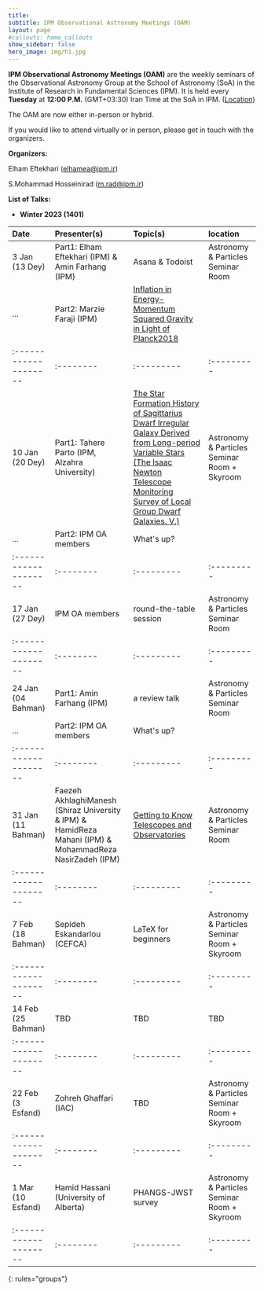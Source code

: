 ```yaml
---
title:
subtitle: IPM Observational Astronomy Meetings (OAM)
layout: page
#callouts: home_callouts
show_sidebar: false
hero_image: img/h1.jpg
---
```


**IPM Observational Astronomy Meetings (OAM)** are the weekly seminars of the Observational Astronomy Group at the School of Astronomy (SoA) in the Institute of Research in Fundamental Sciences (IPM). It is held every **Tuesday** at **12:00 P.M.** (GMT+03:30) Iran Time at the SoA in IPM. ([Location](https://www.google.com/maps/place/Institute+for+Astronomy/@35.8039058,51.4900625,17z/data=!4m5!3m4!1s0x3f8e051f03317155:0xb31622adb7a45cc1!8m2!3d35.8053223!4d51.4915255))

The OAM are now either in-person or hybrid.

If you would like to attend virtually or in person, please get in touch with the organizers.

**Organizers:**

Elham Eftekhari (elhamea@ipm.ir)

S.Mohammad Hosseinirad (m.rad@ipm.ir)

**List of Talks:**

- **Winter 2023 (1401)**



| Date                | Presenter(s) | Topic(s) | location |
|:--------------------|:--------|:---------|:---------|
|3 Jan (13 Dey)       |Part1: Elham Eftekhari (IPM) & Amin Farhang (IPM)|Asana & Todoist|Astronomy & Particles Seminar Room|
|...                  |Part2: Marzie Faraji (IPM)|[Inflation in Energy-Momentum Squared Gravity in Light of Planck2018](/presentations/2023/01_03_Marzie_Faraji)||
|:--------------------|:--------|:---------|:---------|
|10 Jan (20 Dey)      |Part1: Tahere Parto (IPM, Alzahra University)|[The Star Formation History of Sagittarius Dwarf Irregular Galaxy Derived from Long-period Variable Stars (The Isaac Newton Telescope Monitoring Survey of Local Group Dwarf Galaxies. V.)](/presentations/2023/01_10_Tahere_Parto)|Astronomy & Particles Seminar Room + Skyroom|
|...                  |Part2: IPM OA members|What's up?||
|:--------------------|:--------|:---------|:---------|
|17 Jan (27 Dey)      |IPM OA members|round-the-table session|Astronomy & Particles Seminar Room|
|:--------------------|:--------|:---------|:---------|
|24 Jan (04 Bahman)      |Part1: Amin Farhang (IPM)|a review talk|Astronomy & Particles Seminar Room|
|...                  |Part2: IPM OA members|What's up?||
|:--------------------|:--------|:---------|:---------|
|31 Jan (11 Bahman)      |Faezeh AkhlaghiManesh (Shiraz University & IPM) & HamidReza Mahani (IPM) & MohammadReza NasirZadeh (IPM)|[Getting to Know Telescopes and Observatories](/presentations/2023/01_31_Telescopes)|Astronomy & Particles Seminar Room|
|:--------------------|:--------|:---------|:---------|
|7 Feb (18 Bahman)      |Sepideh Eskandarlou (CEFCA)|LaTeX for beginners|Astronomy & Particles Seminar Room + Skyroom|
|:--------------------|:--------|:---------|:---------|
|14 Feb (25 Bahman)      |TBD|TBD|TBD|
|:--------------------|:--------|:---------|:---------|
|22 Feb (3 Esfand)      |Zohreh Ghaffari (IAC)|TBD|Astronomy & Particles Seminar Room + Skyroom|
|:--------------------|:--------|:---------|:---------|
|1 Mar (10 Esfand)      |Hamid Hassani (University of Alberta)|PHANGS-JWST survey|Astronomy & Particles Seminar Room + Skyroom|
|:--------------------|:--------|:---------|:---------|
{: rules="groups"}
